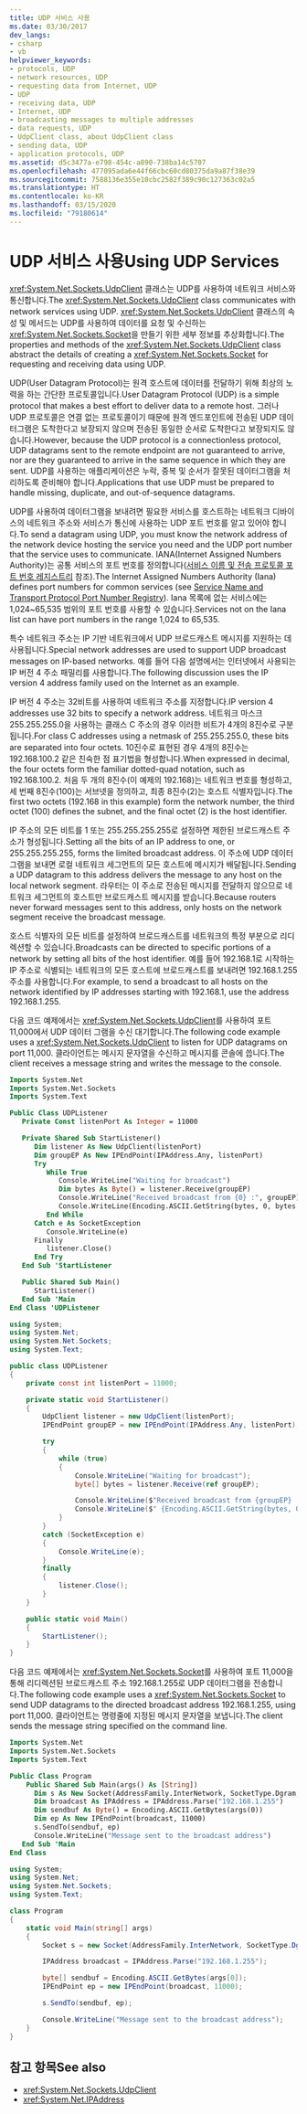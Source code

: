 ```yaml
---
title: UDP 서비스 사용
ms.date: 03/30/2017
dev_langs:
- csharp
- vb
helpviewer_keywords:
- protocols, UDP
- network resources, UDP
- requesting data from Internet, UDP
- UDP
- receiving data, UDP
- Internet, UDP
- broadcasting messages to multiple addresses
- data requests, UDP
- UdpClient class, about UdpClient class
- sending data, UDP
- application protocols, UDP
ms.assetid: d5c3477a-e798-454c-a890-738ba14c5707
ms.openlocfilehash: 477095ada6e44f66cbc60cd80375da9a87f38e39
ms.sourcegitcommit: 7588136e355e10cbc2582f389c90c127363c02a5
ms.translationtype: HT
ms.contentlocale: ko-KR
ms.lasthandoff: 03/15/2020
ms.locfileid: "79180614"
---
```

# <a name="using-udp-services"></a><span data-ttu-id="0d891-102">UDP 서비스 사용</span><span class="sxs-lookup"><span data-stu-id="0d891-102">Using UDP Services</span></span>
<span data-ttu-id="0d891-103"><xref:System.Net.Sockets.UdpClient> 클래스는 UDP를 사용하여 네트워크 서비스와 통신합니다.</span><span class="sxs-lookup"><span data-stu-id="0d891-103">The <xref:System.Net.Sockets.UdpClient> class communicates with network services using UDP.</span></span> <span data-ttu-id="0d891-104"><xref:System.Net.Sockets.UdpClient> 클래스의 속성 및 메서드는 UDP를 사용하여 데이터를 요청 및 수신하는 <xref:System.Net.Sockets.Socket>을 만들기 위한 세부 정보를 추상화합니다.</span><span class="sxs-lookup"><span data-stu-id="0d891-104">The properties and methods of the <xref:System.Net.Sockets.UdpClient> class abstract the details of creating a <xref:System.Net.Sockets.Socket> for requesting and receiving data using UDP.</span></span>

<span data-ttu-id="0d891-105">UDP(User Datagram Protocol)는 원격 호스트에 데이터를 전달하기 위해 최상의 노력을 하는 간단한 프로토콜입니다.</span><span class="sxs-lookup"><span data-stu-id="0d891-105">User Datagram Protocol (UDP) is a simple protocol that makes a best effort to deliver data to a remote host.</span></span> <span data-ttu-id="0d891-106">그러나 UDP 프로토콜은 연결 없는 프로토콜이기 때문에 원격 엔드포인트에 전송된 UDP 데이터그램은 도착한다고 보장되지 않으며 전송된 동일한 순서로 도착한다고 보장되지도 않습니다.</span><span class="sxs-lookup"><span data-stu-id="0d891-106">However, because the UDP protocol is a connectionless protocol, UDP datagrams sent to the remote endpoint are not guaranteed to arrive, nor are they guaranteed to arrive in the same sequence in which they are sent.</span></span> <span data-ttu-id="0d891-107">UDP를 사용하는 애플리케이션은 누락, 중복 및 순서가 잘못된 데이터그램을 처리하도록 준비해야 합니다.</span><span class="sxs-lookup"><span data-stu-id="0d891-107">Applications that use UDP must be prepared to handle missing, duplicate, and out-of-sequence datagrams.</span></span>

<span data-ttu-id="0d891-108">UDP를 사용하여 데이터그램을 보내려면 필요한 서비스를 호스트하는 네트워크 디바이스의 네트워크 주소와 서비스가 통신에 사용하는 UDP 포트 번호를 알고 있어야 합니다.</span><span class="sxs-lookup"><span data-stu-id="0d891-108">To send a datagram using UDP, you must know the network address of the network device hosting the service you need and the UDP port number that the service uses to communicate.</span></span> <span data-ttu-id="0d891-109">IANA(Internet Assigned Numbers Authority)는 공통 서비스의 포트 번호를 정의합니다([서비스 이름 및 전송 프로토콜 포트 번호 레지스트리](https://www.iana.org/assignments/service-names-port-numbers/service-names-port-numbers.xhtml) 참조).</span><span class="sxs-lookup"><span data-stu-id="0d891-109">The Internet Assigned Numbers Authority (Iana) defines port numbers for common services (see [Service Name and Transport Protocol Port Number Registry](https://www.iana.org/assignments/service-names-port-numbers/service-names-port-numbers.xhtml)).</span></span> <span data-ttu-id="0d891-110">Iana 목록에 없는 서비스에는 1,024~65,535 범위의 포트 번호를 사용할 수 있습니다.</span><span class="sxs-lookup"><span data-stu-id="0d891-110">Services not on the Iana list can have port numbers in the range 1,024 to 65,535.</span></span>

<span data-ttu-id="0d891-111">특수 네트워크 주소는 IP 기반 네트워크에서 UDP 브로드캐스트 메시지를 지원하는 데 사용됩니다.</span><span class="sxs-lookup"><span data-stu-id="0d891-111">Special network addresses are used to support UDP broadcast messages on IP-based networks.</span></span> <span data-ttu-id="0d891-112">예를 들어 다음 설명에서는 인터넷에서 사용되는 IP 버전 4 주소 패밀리를 사용합니다.</span><span class="sxs-lookup"><span data-stu-id="0d891-112">The following discussion uses the IP version 4 address family used on the Internet as an example.</span></span>

<span data-ttu-id="0d891-113">IP 버전 4 주소는 32비트를 사용하여 네트워크 주소를 지정합니다.</span><span class="sxs-lookup"><span data-stu-id="0d891-113">IP version 4 addresses use 32 bits to specify a network address.</span></span> <span data-ttu-id="0d891-114">네트워크 마스크 255.255.255.0을 사용하는 클래스 C 주소의 경우 이러한 비트가 4개의 8진수로 구분됩니다.</span><span class="sxs-lookup"><span data-stu-id="0d891-114">For class C addresses using a netmask of 255.255.255.0, these bits are separated into four octets.</span></span> <span data-ttu-id="0d891-115">10진수로 표현된 경우 4개의 8진수는 192.168.100.2 같은 친숙한 점 표기법을 형성합니다.</span><span class="sxs-lookup"><span data-stu-id="0d891-115">When expressed in decimal, the four octets form the familiar dotted-quad notation, such as 192.168.100.2.</span></span> <span data-ttu-id="0d891-116">처음 두 개의 8진수(이 예제의 192.168)는 네트워크 번호를 형성하고, 세 번째 8진수(100)는 서브넷을 정의하고, 최종 8진수(2)는 호스트 식별자입니다.</span><span class="sxs-lookup"><span data-stu-id="0d891-116">The first two octets (192.168 in this example) form the network number, the third octet (100) defines the subnet, and the final octet (2) is the host identifier.</span></span>

<span data-ttu-id="0d891-117">IP 주소의 모든 비트를 1 또는 255.255.255.255로 설정하면 제한된 브로드캐스트 주소가 형성됩니다.</span><span class="sxs-lookup"><span data-stu-id="0d891-117">Setting all the bits of an IP address to one, or 255.255.255.255, forms the limited broadcast address.</span></span> <span data-ttu-id="0d891-118">이 주소에 UDP 데이터그램을 보내면 로컬 네트워크 세그먼트의 모든 호스트에 메시지가 배달됩니다.</span><span class="sxs-lookup"><span data-stu-id="0d891-118">Sending a UDP datagram to this address delivers the message to any host on the local network segment.</span></span> <span data-ttu-id="0d891-119">라우터는 이 주소로 전송된 메시지를 전달하지 않으므로 네트워크 세그먼트의 호스트만 브로드캐스트 메시지를 받습니다.</span><span class="sxs-lookup"><span data-stu-id="0d891-119">Because routers never forward messages sent to this address, only hosts on the network segment receive the broadcast message.</span></span>

<span data-ttu-id="0d891-120">호스트 식별자의 모든 비트를 설정하여 브로드캐스트를 네트워크의 특정 부분으로 리디렉션할 수 있습니다.</span><span class="sxs-lookup"><span data-stu-id="0d891-120">Broadcasts can be directed to specific portions of a network by setting all bits of the host identifier.</span></span> <span data-ttu-id="0d891-121">예를 들어 192.168.1로 시작하는 IP 주소로 식별되는 네트워크의 모든 호스트에 브로드캐스트를 보내려면 192.168.1.255 주소를 사용합니다.</span><span class="sxs-lookup"><span data-stu-id="0d891-121">For example, to send a broadcast to all hosts on the network identified by IP addresses starting with 192.168.1, use the address 192.168.1.255.</span></span>

<span data-ttu-id="0d891-122">다음 코드 예제에서는 <xref:System.Net.Sockets.UdpClient>를 사용하여 포트 11,000에서 UDP 데이터 그램을 수신 대기합니다.</span><span class="sxs-lookup"><span data-stu-id="0d891-122">The following code example uses a <xref:System.Net.Sockets.UdpClient> to listen for UDP datagrams on port 11,000.</span></span> <span data-ttu-id="0d891-123">클라이언트는 메시지 문자열을 수신하고 메시지를 콘솔에 씁니다.</span><span class="sxs-lookup"><span data-stu-id="0d891-123">The client receives a message string and writes the message to the console.</span></span>

```vb
Imports System.Net
Imports System.Net.Sockets
Imports System.Text

Public Class UDPListener
   Private Const listenPort As Integer = 11000

   Private Shared Sub StartListener()
      Dim listener As New UdpClient(listenPort)
      Dim groupEP As New IPEndPoint(IPAddress.Any, listenPort)
      Try
         While True
            Console.WriteLine("Waiting for broadcast")
            Dim bytes As Byte() = listener.Receive(groupEP)
            Console.WriteLine("Received broadcast from {0} :", groupEP)
            Console.WriteLine(Encoding.ASCII.GetString(bytes, 0, bytes.Length))
         End While
      Catch e As SocketException
         Console.WriteLine(e)
      Finally
         listener.Close()
      End Try
   End Sub 'StartListener

   Public Shared Sub Main()
      StartListener()
   End Sub 'Main
End Class 'UDPListener
```

```csharp
using System;
using System.Net;
using System.Net.Sockets;
using System.Text;

public class UDPListener
{
    private const int listenPort = 11000;

    private static void StartListener()
    {
        UdpClient listener = new UdpClient(listenPort);
        IPEndPoint groupEP = new IPEndPoint(IPAddress.Any, listenPort);

        try
        {
            while (true)
            {
                Console.WriteLine("Waiting for broadcast");
                byte[] bytes = listener.Receive(ref groupEP);

                Console.WriteLine($"Received broadcast from {groupEP} :");
                Console.WriteLine($" {Encoding.ASCII.GetString(bytes, 0, bytes.Length)}");
            }
        }
        catch (SocketException e)
        {
            Console.WriteLine(e);
        }
        finally
        {
            listener.Close();
        }
    }

    public static void Main()
    {
        StartListener();
    }
}
```

<span data-ttu-id="0d891-124">다음 코드 예제에서는 <xref:System.Net.Sockets.Socket>를 사용하여 포트 11,000을 통해 리디렉션된 브로드캐스트 주소 192.168.1.255로 UDP 데이터그램을 전송합니다.</span><span class="sxs-lookup"><span data-stu-id="0d891-124">The following code example uses a <xref:System.Net.Sockets.Socket> to send UDP datagrams to the directed broadcast address 192.168.1.255, using port 11,000.</span></span> <span data-ttu-id="0d891-125">클라이언트는 명령줄에 지정된 메시지 문자열을 보냅니다.</span><span class="sxs-lookup"><span data-stu-id="0d891-125">The client sends the message string specified on the command line.</span></span>

```vb
Imports System.Net
Imports System.Net.Sockets
Imports System.Text

Public Class Program
    Public Shared Sub Main(args() As [String])
      Dim s As New Socket(AddressFamily.InterNetwork, SocketType.Dgram, ProtocolType.Udp)
      Dim broadcast As IPAddress = IPAddress.Parse("192.168.1.255")
      Dim sendbuf As Byte() = Encoding.ASCII.GetBytes(args(0))
      Dim ep As New IPEndPoint(broadcast, 11000)
      s.SendTo(sendbuf, ep)
      Console.WriteLine("Message sent to the broadcast address")
   End Sub 'Main
End Class
```

```csharp
using System;
using System.Net;
using System.Net.Sockets;
using System.Text;

class Program
{
    static void Main(string[] args)
    {
        Socket s = new Socket(AddressFamily.InterNetwork, SocketType.Dgram, ProtocolType.Udp);

        IPAddress broadcast = IPAddress.Parse("192.168.1.255");

        byte[] sendbuf = Encoding.ASCII.GetBytes(args[0]);
        IPEndPoint ep = new IPEndPoint(broadcast, 11000);

        s.SendTo(sendbuf, ep);

        Console.WriteLine("Message sent to the broadcast address");
    }
}
```

## <a name="see-also"></a><span data-ttu-id="0d891-126">참고 항목</span><span class="sxs-lookup"><span data-stu-id="0d891-126">See also</span></span>

- <xref:System.Net.Sockets.UdpClient>
- <xref:System.Net.IPAddress>
